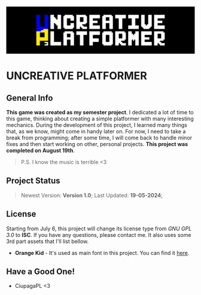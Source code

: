 ![Logo](https://github.com/CiupagaPL/Uncreative_Platformer/blob/main/Sprites/Title_Alt.png)
# UNCREATIVE PLATFORMER

## General Info
**This game was created as my semester project**.
I dedicated a lot of time to this game, thinking about creating a simple platformer with many interesting mechanics.
During the development of this project, I learned many things that, as we know, might come in handy later on.
For now, I need to take a break from programming; after some time, I will come back to handle minor fixes and then start working on other, personal projects.
**This project was completed on August 19th**.
> P.S. I know the music is terrible <3

## Project Status
> Newest Version: **Version 1.0**;
> Last Updated: **19-05-2024**;

## License
Starting from July 6, this project will change its license type from *GNU GPL 3.0* to **ISC**. If you have any questions, please contact me. It also uses some 3rd part assets that I'll list bellow.
- **Orange Kid** - It's used as main font in this project. You can find it [here](https://www.1001fonts.com/orange-kid-font.html).

## Have a Good One!
- CiupagaPL <3

